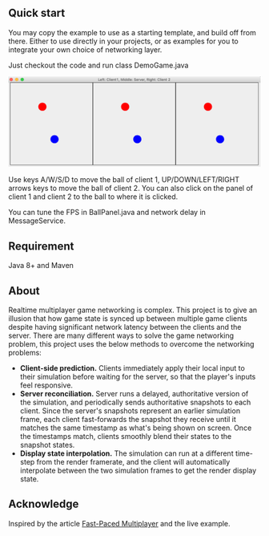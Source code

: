 ## Quick start

You may copy the example to use as a starting template, and build off from there. Either to use directly in your projects, or as examples for you to integrate your own choice of networking layer.

Just checkout the code and run class DemoGame.java

![Alt text](demo-snapshot.png?raw=true "Demo")

Use keys A/W/S/D to move the ball of client 1, UP/DOWN/LEFT/RIGHT arrows keys to move the ball of client 2. You can also click on the panel of client 1 and client 2 to the ball to where it is clicked.

You can tune the FPS in BallPanel.java and network delay in MessageService.

## Requirement

Java 8+ and Maven

## About

Realtime multiplayer game networking is complex. This project is to give an illusion that how game state is synced up between multiple game clients despite having significant network latency between the clients and the server. There are many different ways to solve the game networking problem, this project uses the below methods to overcome the networking problems:

- **Client-side prediction.** Clients immediately apply their local input to their simulation before waiting for the server, so that the player's inputs feel responsive.
- **Server reconciliation.** Server runs a delayed, authoritative version of the simulation, and periodically sends authoritative snapshots to each client. Since the server's snapshots represent an earlier simulation frame, each client fast-forwards the snapshot they receive until it matches the same timestamp as what's being shown on screen. Once the timestamps match, clients smoothly blend their states to the snapshot states.
- **Display state interpolation.** The simulation can run at a different time-step from the render framerate, and the client will automatically interpolate between the two simulation frames to get the render display state.

## Acknowledge

Inspired by the article [Fast-Paced Multiplayer](https://www.gabrielgambetta.com/client-server-game-architecture.html) and the live example.
